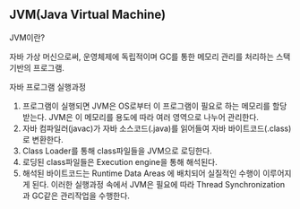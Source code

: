 ## JVM(Java Virtual Machine)

JVM이란?

자바 가상 머신으로써, 운영체제에 독립적이며 GC를 통한 메모리 관리를 처리하는 스택 기반의 프로그램.

자바 프로그램 실행과정
1. 프로그램이 실행되면 JVM은 OS로부터 이 프로그램이 필요로 하는 메모리를 할당받는다.
JVM은 이 메모리를 용도에 따라 여러 영역으로 나누어 관리한다.
2. 자바 컴파일러(javac)가 자바 소스코드(.java)를 읽어들여 자바 바이트코드(.class)로 변환한다.
3. Class Loader를 통해 class파일들을 JVM으로 로딩한다.
4. 로딩된 class파일들은 Execution engine을 통해 해석된다.
5. 해석된 바이트코드는 Runtime Data Areas 에 배치되어 실질적인 수행이 이루어지게 된다.
이러한 실행과정 속에서 JVM은 필요에 따라 Thread Synchronization과 GC같은 관리작업을 수행한다.

